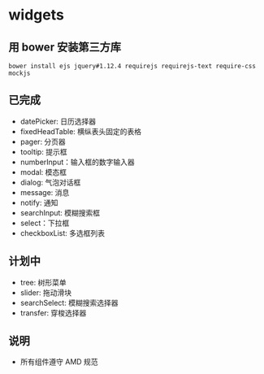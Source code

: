 # widgets

## 用 bower 安装第三方库

```
bower install ejs jquery#1.12.4 requirejs requirejs-text require-css mockjs
```

## 已完成

* datePicker: 日历选择器
* fixedHeadTable: 横纵表头固定的表格
* pager: 分页器
* tooltip: 提示框
* numberInput：输入框的数字输入器
* modal: 模态框
* dialog: 气泡对话框
* message: 消息
* notify: 通知
* searchInput: 模糊搜索框
* select：下拉框
* checkboxList: 多选框列表

## 计划中

* tree: 树形菜单
* slider: 拖动滑块
* searchSelect: 模糊搜索选择器
* transfer: 穿梭选择器

## 说明

* 所有组件遵守 AMD 规范